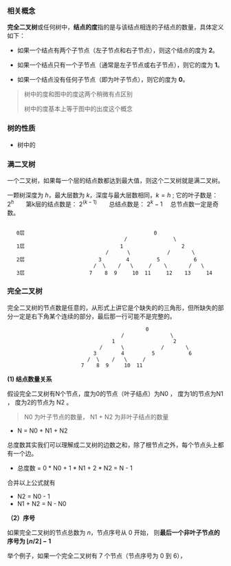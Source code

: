 ### 相关概念

**完全二叉树**或任何树中，**结点的度**指的是与该结点相连的子结点的数量，具体定义如下：

- 如果一个结点有两个子节点（左子节点和右子节点），则这个结点的度为 **2**。

- 如果一个结点只有一个子节点（通常是左子节点或右子节点），则它的度为 **1**。

- 如果一个结点没有任何子节点（即为叶子节点），则它的度为 **0**。



> 树中的度和图中的度这两个稍微有点区别
>
> 树中的度基本上等于图中的出度这个概念





### 树的性质

- 树中的





### 满二叉树

一个二叉树，如果每一个层的结点数都达到最大值，则这个二叉树就是满二叉树。



一颗树深度为 $h$，最大层数为  $k$，深度与最大层数相同，$k=h$ ;
它的叶子数是： $2^h$　　第k层的结点数是： $2^{(k-1)}$　　总结点数是： $2^k-1$ 　总节点数一定是奇数。

```

   0层                                          0
                                      /               \
   1层                               1                   2
                                /      \            /       \
   2层                        3        4         5           6
                            /  \    /   \     /    \       /   \
   3层                     7    8  9     10  11     12    13     14
```









### 完全二叉树

完全二叉树的节点数是任意的，从形式上讲它是个缺失的的三角形，但所缺失的部分一定是右下角某个连续的部分，最后那一行可能不是完整的。

```
											 0
                                     /               \
                                  1                   2
                              /      \            /       \
                            3        4         5           6
                          /  \    /   \     /    
                        7    8  9     10  11
```



**(1) 结点数量关系**

假设完全二叉树有N个节点，度为0的节点（叶子结点）为N0 ， 度为1的节点为N1 ， 度为2的节点为 N2 。

> N0 为叶子节点的数量， N1 + N2 为非叶子结点的数量

- N = N0 + N1 + N2

总度数其实我们可以理解成二叉树的边数之和，除了根节点之外，每个节点头上都有一个边。

- 总度数 = 0 * N0 + 1 * N1 + 2 * N2 =  N - 1

合并以上公式就有

- N2 = N0 - 1 
- N1 + N2 = N - N0





**（2）序号**

如果完全二叉树的节点总数为 $n$，节点序号从 0 开始， 则**最后一个非叶子节点的序号为  $⌊n/2⌋ - 1$**

举个例子，如果一个完全二叉树有 7 个节点（节点序号为 0 到 6），